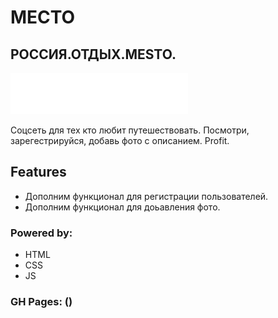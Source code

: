 # МЕСТО
## РОССИЯ.ОТДЫХ.MESTO.

[![N|Solid](./images/logo.svg)](https://practicum.yandex.ru/)

Соцсеть для тех кто любит путешествовать. Посмотри, зарегестрируйся, добавь фото с описанием. Profit. 
## Features

- Дополним функционал для регистрации пользователей.
- Дополним функционал для доьавления фото.

### Powered by:
- HTML
- CSS
- JS

### GH Pages: ()
